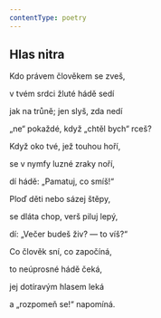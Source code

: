 ```yaml
---
contentType: poetry
---
```


## Hlas nitra

Kdo právem člověkem se zveš,

v tvém srdci žluté hádě sedí

jak na trůně; jen slyš, zda nedí

„ne“ pokaždé, když „chtěl bych“ rceš?

Když oko tvé, jež touhou hoří,

se v nymfy luzné zraky noří,

dí hádě: „Pamatuj, co smíš!“

Ploď děti nebo sázej štěpy,

se dláta chop, verš piluj lepý,

dí: „Večer budeš živ? — to víš?“

Co člověk sní, co započíná,

to neúprosné hádě čeká,

jej dotíravým hlasem leká

a „rozpomeň se!“ napomíná.
